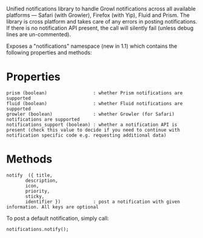 Unified notifications library to handle Growl notifications across all available platforms — Safari (with Growler), Firefox (with Yip), Fluid and Prism. The library is cross platform and takes care of any errors in posting notifications. If there is no notification API present, the call will silently fail (unless debug lines are un-commented).

Exposes a "notifications" namespace (new in 1.1) which contains the following properties and methods:

Properties
==========
	
	prism (boolean)					: whether Prism notifications are supported
	fluid (boolean)					: whether Fluid notifications are supported
	growler (boolean)				: whether Growler (for Safari) notifications are supported
	notifications_support (boolean)	: whether a notification API is present (check this value to decide if you need to continue with notification specific code e.g. requesting additional data)
	
	
Methods
=======
	
	notify 	({ title,
		   description,
		   icon,
		   priority,
		   sticky,
		   identifier })			: post a notification with given information. All keys are optional
	

To post a default notification, simply call:

	notifications.notify();